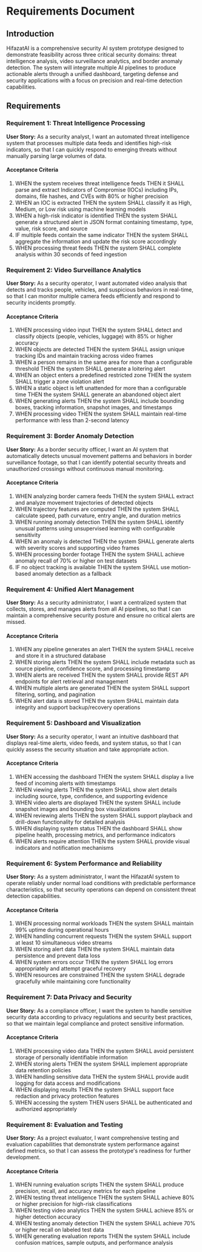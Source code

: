 # Requirements Document

## Introduction

HifazatAI is a comprehensive security AI system prototype designed to demonstrate feasibility across three critical security domains: threat intelligence analysis, video surveillance analytics, and border anomaly detection. The system will integrate multiple AI pipelines to produce actionable alerts through a unified dashboard, targeting defense and security applications with a focus on precision and real-time detection capabilities.

## Requirements

### Requirement 1: Threat Intelligence Processing

**User Story:** As a security analyst, I want an automated threat intelligence system that processes multiple data feeds and identifies high-risk indicators, so that I can quickly respond to emerging threats without manually parsing large volumes of data.

#### Acceptance Criteria

1. WHEN the system receives threat intelligence feeds THEN it SHALL parse and extract Indicators of Compromise (IOCs) including IPs, domains, file hashes, and CVEs with 80% or higher precision
2. WHEN an IOC is extracted THEN the system SHALL classify it as High, Medium, or Low risk using machine learning models
3. WHEN a high-risk indicator is identified THEN the system SHALL generate a structured alert in JSON format containing timestamp, type, value, risk score, and source
4. IF multiple feeds contain the same indicator THEN the system SHALL aggregate the information and update the risk score accordingly
5. WHEN processing threat feeds THEN the system SHALL complete analysis within 30 seconds of feed ingestion

### Requirement 2: Video Surveillance Analytics

**User Story:** As a security operator, I want automated video analysis that detects and tracks people, vehicles, and suspicious behaviors in real-time, so that I can monitor multiple camera feeds efficiently and respond to security incidents promptly.

#### Acceptance Criteria

1. WHEN processing video input THEN the system SHALL detect and classify objects (people, vehicles, luggage) with 85% or higher accuracy
2. WHEN objects are detected THEN the system SHALL assign unique tracking IDs and maintain tracking across video frames
3. WHEN a person remains in the same area for more than a configurable threshold THEN the system SHALL generate a loitering alert
4. WHEN an object enters a predefined restricted zone THEN the system SHALL trigger a zone violation alert
5. WHEN a static object is left unattended for more than a configurable time THEN the system SHALL generate an abandoned object alert
6. WHEN generating alerts THEN the system SHALL include bounding boxes, tracking information, snapshot images, and timestamps
7. WHEN processing video THEN the system SHALL maintain real-time performance with less than 2-second latency

### Requirement 3: Border Anomaly Detection

**User Story:** As a border security officer, I want an AI system that automatically detects unusual movement patterns and behaviors in border surveillance footage, so that I can identify potential security threats and unauthorized crossings without continuous manual monitoring.

#### Acceptance Criteria

1. WHEN analyzing border camera feeds THEN the system SHALL extract and analyze movement trajectories of detected objects
2. WHEN trajectory features are computed THEN the system SHALL calculate speed, path curvature, entry angle, and duration metrics
3. WHEN running anomaly detection THEN the system SHALL identify unusual patterns using unsupervised learning with configurable sensitivity
4. WHEN an anomaly is detected THEN the system SHALL generate alerts with severity scores and supporting video frames
5. WHEN processing border footage THEN the system SHALL achieve anomaly recall of 70% or higher on test datasets
6. IF no object tracking is available THEN the system SHALL use motion-based anomaly detection as a fallback

### Requirement 4: Unified Alert Management

**User Story:** As a security administrator, I want a centralized system that collects, stores, and manages alerts from all AI pipelines, so that I can maintain a comprehensive security posture and ensure no critical alerts are missed.

#### Acceptance Criteria

1. WHEN any pipeline generates an alert THEN the system SHALL receive and store it in a structured database
2. WHEN storing alerts THEN the system SHALL include metadata such as source pipeline, confidence score, and processing timestamp
3. WHEN alerts are received THEN the system SHALL provide REST API endpoints for alert retrieval and management
4. WHEN multiple alerts are generated THEN the system SHALL support filtering, sorting, and pagination
5. WHEN alert data is stored THEN the system SHALL maintain data integrity and support backup/recovery operations

### Requirement 5: Dashboard and Visualization

**User Story:** As a security operator, I want an intuitive dashboard that displays real-time alerts, video feeds, and system status, so that I can quickly assess the security situation and take appropriate action.

#### Acceptance Criteria

1. WHEN accessing the dashboard THEN the system SHALL display a live feed of incoming alerts with timestamps
2. WHEN viewing alerts THEN the system SHALL show alert details including source, type, confidence, and supporting evidence
3. WHEN video alerts are displayed THEN the system SHALL include snapshot images and bounding box visualizations
4. WHEN reviewing alerts THEN the system SHALL support playback and drill-down functionality for detailed analysis
5. WHEN displaying system status THEN the dashboard SHALL show pipeline health, processing metrics, and performance indicators
6. WHEN alerts require attention THEN the system SHALL provide visual indicators and notification mechanisms

### Requirement 6: System Performance and Reliability

**User Story:** As a system administrator, I want the HifazatAI system to operate reliably under normal load conditions with predictable performance characteristics, so that security operations can depend on consistent threat detection capabilities.

#### Acceptance Criteria

1. WHEN processing normal workloads THEN the system SHALL maintain 99% uptime during operational hours
2. WHEN handling concurrent requests THEN the system SHALL support at least 10 simultaneous video streams
3. WHEN storing alert data THEN the system SHALL maintain data persistence and prevent data loss
4. WHEN system errors occur THEN the system SHALL log errors appropriately and attempt graceful recovery
5. WHEN resources are constrained THEN the system SHALL degrade gracefully while maintaining core functionality

### Requirement 7: Data Privacy and Security

**User Story:** As a compliance officer, I want the system to handle sensitive security data according to privacy regulations and security best practices, so that we maintain legal compliance and protect sensitive information.

#### Acceptance Criteria

1. WHEN processing video data THEN the system SHALL avoid persistent storage of personally identifiable information
2. WHEN storing alerts THEN the system SHALL implement appropriate data retention policies
3. WHEN handling sensitive data THEN the system SHALL provide audit logging for data access and modifications
4. WHEN displaying results THEN the system SHALL support face redaction and privacy protection features
5. WHEN accessing the system THEN users SHALL be authenticated and authorized appropriately

### Requirement 8: Evaluation and Testing

**User Story:** As a project evaluator, I want comprehensive testing and evaluation capabilities that demonstrate system performance against defined metrics, so that I can assess the prototype's readiness for further development.

#### Acceptance Criteria

1. WHEN running evaluation scripts THEN the system SHALL produce precision, recall, and accuracy metrics for each pipeline
2. WHEN testing threat intelligence THEN the system SHALL achieve 80% or higher precision for high-risk classifications
3. WHEN testing video analytics THEN the system SHALL achieve 85% or higher detection accuracy
4. WHEN testing anomaly detection THEN the system SHALL achieve 70% or higher recall on labeled test data
5. WHEN generating evaluation reports THEN the system SHALL include confusion matrices, sample outputs, and performance analysis